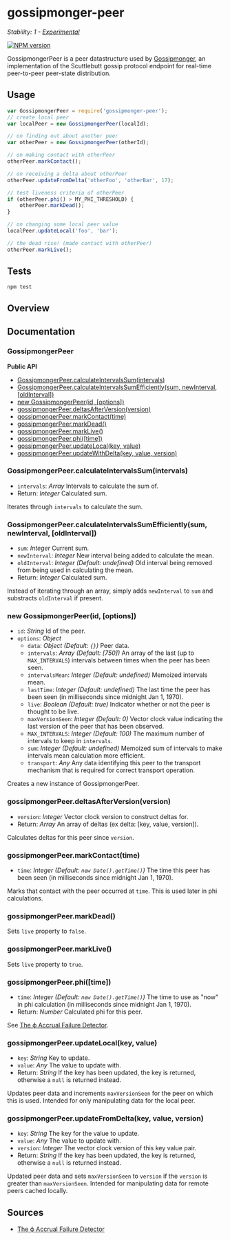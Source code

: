 # gossipmonger-peer

_Stability: 1 - [Experimental](https://github.com/tristanls/stability-index#stability-1---experimental)_

[![NPM version](https://badge.fury.io/js/gossipmonger-peer.png)](http://npmjs.org/package/gossipmonger-peer)

GossipmongerPeer is a peer datastructure used by [Gossipmonger](https://github.com/tristanls/gossipmonger), an implementation of the Scuttlebutt gossip protocol endpoint for real-time peer-to-peer peer-state distribution.

## Usage

```javascript
var GossipmongerPeer = require('gossipmonger-peer');
// create local peer
var localPeer = new GossipmongerPeer(localId);

// on finding out about another peer
var otherPeer = new GossipmongerPeer(otherId);

// on making contact with otherPeer
otherPeer.markContact();

// on receiving a delta about otherPeer
otherPeer.updateFromDelta('otherFoo', 'otherBar', 17);

// test liveness criteria of otherPeer
if (otherPeer.phi() > MY_PHI_THRESHOLD) {
    otherPeer.markDead();
}

// on changing some local peer value
localPeer.updateLocal('foo', 'bar');

// the dead rise! (made contact with otherPeer)
otherPeer.markLive();
```

## Tests

    npm test

## Overview

## Documentation

### GossipmongerPeer

**Public API**

  * [GossipmongerPeer.calculateIntervalsSum(intervals)](#gossipmongerpeercalculateintervalssumintervals)
  * [GossipmongerPeer.calculateIntervalsSumEfficiently(sum, newInterval, \[oldInterval\])](#gossipmongerpeercalculateintervalssumefficientlysum-newinterval-oldinterval)
  * [new GossipmongerPeer(id, \[options\])](#new-gossipmongerpeerid-options)
  * [gossipmongerPeer.deltasAfterVersion(version)](#gossipmongerpeerdeltasafterversionversion)
  * [gossipmongerPeer.markContact(time)](#gossipmongerpeermarkcontacttime)
  * [gossipmongerPeer.markDead()](#gossipmongerpeermarkdead)
  * [gossipmongerPeer.markLive()](#gossipmongerpeermarklive)
  * [gossipmongerPeer.phi(\[time\])](#gossipmongerpeerphitime)
  * [gossipmongerPeer.updateLocal(key, value)](#gossipmongerpeerupdatelocalkey-value)
  * [gossipmongerPeer.updateWithDelta(key, value, version)](#gossipmongerpeerupdatewithdeltakey-value-version)

### GossipmongerPeer.calculateIntervalsSum(intervals)

  * `intervals`: _Array_ Intervals to calculate the sum of.
  * Return: _Integer_ Calculated sum.

Iterates through `intervals` to calculate the sum.

### GossipmongerPeer.calculateIntervalsSumEfficiently(sum, newInterval, [oldInterval])

  * `sum`: _Integer_ Current sum.
  * `newInterval`: _Integer_ New interval being added to calculate the mean.
  * `oldInterval`: _Integer_ _(Default: undefined)_ Old interval being removed 
          from being used in calculating the mean.
  * Return: _Integer_ Calculated sum.

Instead of iterating through an array, simply adds `newInterval` to `sum` and substracts `oldInterval` if present.

### new GossipmongerPeer(id, [options])

  * `id`: _String_ Id of the peer.
  * `options`: _Object_
    * `data`: _Object_ _(Default: `{}`)_ Peer data.
    * `intervals`: _Array_ _(Default: [750])_ An array of the last 
            (up to `MAX_INTERVALS`) intervals between times when the peer has 
            been seen. 
    * `intervalsMean`: _Integer_ _(Default: undefined)_ Memoized intervals mean. 
    * `lastTime`: _Integer_ _(Default: undefined)_ The last time the peer has been seen (in milliseconds
            since midnight Jan 1, 1970).
    * `live`: _Boolean_ _(Default: true)_ Indicator whether or not the peer is
            thought to be live.
    * `maxVersionSeen`: _Integer_ _(Default: 0)_ Vector clock value indicating
            the last version of the peer that has been observed.
    * `MAX_INTERVALS`: _Integer_ _(Default: 100)_ The maximum number of
            intervals to keep in `intervals`.  
    * `sum`: _Integer_ _(Default: undefined)_ Memoized sum of intervals to make
            intervals mean calculation more efficient.          
    * `transport`: _Any_ Any data identifying this peer to the transport mechanism 
            that is required for correct transport operation.

Creates a new instance of GossipmongerPeer.

### gossipmongerPeer.deltasAfterVersion(version)

  * `version`: _Integer_ Vector clock version to construct deltas for.
  * Return: _Array_ An array of deltas (ex delta: [key, value, version]).

Calculates deltas for this peer since `version`.

### gossipmongerPeer.markContact(time)

  * `time`: _Integer_ _(Default: `new Date().getTime()`)_ The time this peer has 
          been seen (in milliseconds since midnight Jan 1, 1970).

Marks that contact with the peer occurred at `time`. This is used later in phi calculations.

### gossipmongerPeer.markDead()

Sets `live` property to `false`.

### gossipmongerPeer.markLive()

Sets `live` property to `true`.

### gossipmongerPeer.phi([time])

  * `time`: _Integer_ _(Default: `new Date().getTime()`)_ The time to use as
          "now" in phi calculation (in milliseconds since midnight Jan 1, 1970).
  * Return: _Number_ Calculated phi for this peer.

See [The ϕ Accrual Failure Detector](http://ddg.jaist.ac.jp/pub/HDY+04.pdf).

### gossipmongerPeer.updateLocal(key, value)

  * `key`: _String_ Key to update.
  * `value`: _Any_ The value to update with.
  * Return: _String_ If the key has been updated, the key is returned, otherwise
          a `null` is returned instead. 

Updates peer data and increments `maxVersionSeen` for the peer on which this is used. Intended for only manipulating data for the local peer.

### gossipmongerPeer.updateFromDelta(key, value, version)

  * `key`: _String_ The key for the value to update.
  * `value`: _Any_ The value to update with.
  * `version`: _Integer_ The vector clock version of this key value pair.
  * Return: _String_ If the key has been updated, the key is returned, otherwise
          a `null` is returned instead.

Updated peer data and sets `maxVersionSeen` to `version` if the `version` is greater than `maxVersionSeen`. Intended for manipulating data for remote peers cached locally.

## Sources

  * [The ϕ Accrual Failure Detector](http://ddg.jaist.ac.jp/pub/HDY+04.pdf)